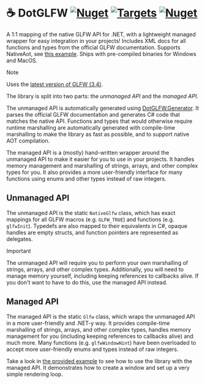 # ☕ DotGLFW [![Nuget](https://img.shields.io/nuget/v/DotGLFW)](https://www.nuget.org/packages/DotGLFW) [![Targets](https://img.shields.io/badge/targets-netstandard2.0;net8.0-blue)](https://docs.microsoft.com/en-us/dotnet/standard/net-standard) [![Nuget](https://img.shields.io/nuget/dt/DotGLFW)](https://www.nuget.org/packages/DotGLFW) 

A 1:1 mapping of the native GLFW API for .NET, with a lightweight managed wrapper for easy integration in your projects! Includes XML docs for all functions and types from the official GLFW documentation. Supports NativeAot, see [this example](DotGLFW.NugetAotExample/). Ships with pre-compiled binaries for Windows and MacOS.

> [!NOTE]
> Uses the [latest version of GLFW (3.4)](https://github.com/glfw/glfw/releases/tag/3.4).

The library is split into two parts: the *unmanaged API* and the *managed API*.

The unmanaged API is automatically generated using [DotGLFW.Generator](DotGLFW.Generator/). It parses the official GLFW documentation and generates C# code that matches the native API. Functions and types that would otherwise require runtime marshalling are automatically generated with compile-time marshalling to make the library as fast as possible, and to support native AOT compilation.

The managed API is a (mostly) hand-written wrapper around the unmanaged API to make it easier for you to use in your projects. It handles memory management and marshalling of strings, arrays, and other complex types for you. It also provides a more user-friendly interface for many functions using enums and other types instead of raw integers.

## Unmanaged API

The unmanaged API is the static `NativeGlfw` class, which has exact mappings for all GLFW macros (e.g. `GLFW_TRUE`) and functions (e.g. `glfwInit`). Typedefs are also mapped to their equivalents in C#, opaque handles are empty structs, and function pointers are represented as delegates.

> [!IMPORTANT]
> The unmanaged API will require you to perform your own marshalling of strings, arrays, and other complex types. Additionally, you will need to manage memory yourself, including keeping references to callbacks alive. If you don't want to have to do this, use the managed API instead.

## Managed API

The managed API is the static `Glfw` class, which wraps the unmanaged API in a more user-friendly and .NET-y way. It provides compile-time marshalling of strings, arrays, and other complex types, handles memory management for you (including keeping references to callbacks alive) and much more. Many functions (e.g. `glfwWindowHint`) have been overloaded to accept more user-friendly enums and types instead of raw integers.

Take a look in [the provided example](DotGLFW.Example/Program.cs) to see how to use the library with the managed API. It demonstrates how to create a window and set up a very simple rendering loop.